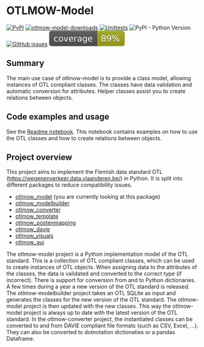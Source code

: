 # OTLMOW-Model
[![PyPI](https://img.shields.io/pypi/v/otlmow-model?label=latest%20release)](https://pypi.org/project/otlmow-model/)
[![otlmow-model-downloads](https://img.shields.io/pypi/dm/otlmow-model)](https://pypi.org/project/otlmow-model/)
[![Unittests](https://github.com/davidvlaminck/OTLMOW-Model/actions/workflows/unittest.yml/badge.svg)](https://github.com/davidvlaminck/OTLMOW-Model/actions/workflows/unittest.yml)
![PyPI - Python Version](https://img.shields.io/pypi/pyversions/otlmow-model)
[![GitHub issues](https://img.shields.io/github/issues/davidvlaminck/OTLMOW-Model)](https://github.com/davidvlaminck/OTLMOW-Model/issues)
[![coverage](https://github.com/davidvlaminck/OTLMOW-Model/blob/master/UnitTests/coverage.svg)](https://htmlpreview.github.io/?https://github.com/davidvlaminck/OTLMOW-Model/blob/master/UnitTests/htmlcov/index.html)


## Summary
The main use case of otlmow-model is to provide a class model, allowing instances of OTL compliant classes. The classes have data validation and automatic conversion for attributes. Helper classes assist you to create relations between objects.

## Code examples and usage
See the [Readme notebook](https://github.com/davidvlaminck/OTLMOW-Model/blob/master/Readme.ipynb). This notebook contains examples on how to use the OTL classes and how to create relations between objects.

## Project overview 
This project aims to implement the Flemish data standard OTL (https://wegenenverkeer.data.vlaanderen.be/) in Python.
It is split into different packages to reduce compatibility issues.
- [otlmow_model](https://github.com/davidvlaminck/OTLMOW-Model) (you are currently looking at this package)
- [otlmow_modelbuilder](https://github.com/davidvlaminck/OTLMOW-ModelBuilder)
- [otlmow_converter](https://github.com/davidvlaminck/OTLMOW-Converter)
- [otlmow_template](https://github.com/davidvlaminck/OTLMOW-Template)
- [otlmow_postenmapping](https://github.com/davidvlaminck/OTLMOW-PostenMapping)
- [otlmow_davie](https://github.com/davidvlaminck/OTLMOW-DAVIE)
- [otlmow_visuals](https://github.com/davidvlaminck/OTLMOW-Visuals)
- [otlmow_gui](https://github.com/davidvlaminck/OTLMOW-GUI)

The otlmow-model project is a Python implementation model of the OTL standard. This is a collection of OTL compliant classes, which can be used to create instances of OTL objects. When assigning data to the attributes of the classes, the data is validated and converted to the correct type (if incorrect). There is support for conversion from and to Python dictionaries.
A few times during a year a new version of the OTL standard is released. The otlmow-modelbuilder project takes an OTL SQLite as input and generates the classes for the new version of the OTL standard. The otlmow-model project is then updated with the new classes. This way the otlmow-model project is always up to date with the latest version of the OTL standard.
In the otlmow-converter project, the instantiated classes can be converted to and from DAVIE compliant file formats (such as CSV, Excel, ...). They can also be converted to dotnotation dictionaties or a pandas Dataframe.

